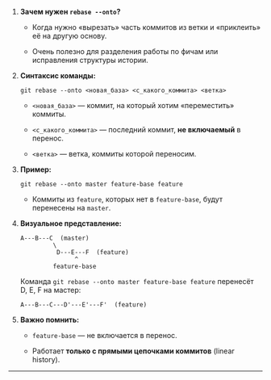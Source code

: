 

1. **Зачем нужен `rebase --onto`?**
    
    - Когда нужно «вырезать» часть коммитов из ветки и «приклеить» её на другую основу.
        
    - Очень полезно для разделения работы по фичам или исправления структуры истории.
        
2. **Синтаксис команды:**
    
    ```
    git rebase --onto <новая_база> <с_какого_коммита> <ветка>
    ```
    
    - `<новая_база>` — коммит, на который хотим «переместить» коммиты.
        
    - `<с_какого_коммита>` — последний коммит, **не включаемый** в перенос.
        
    - `<ветка>` — ветка, коммиты которой переносим.
        
3. **Пример:**
    
    ```
    git rebase --onto master feature-base feature
    ```
    
    - Коммиты из `feature`, которых нет в `feature-base`, будут перенесены на `master`.
        
4. **Визуальное представление:**
    
    ```
    A---B---C  (master)
             \
              D---E---F  (feature)
                   ^
             feature-base
    ```
    
    Команда `git rebase --onto master feature-base feature` перенесёт D, E, F на мастер:
    
    ```
    A---B---C---D'---E'---F'  (feature)
    ```
    
5. **Важно помнить:**
    
    - `feature-base` — не включается в перенос.
        
    - Работает **только с прямыми цепочками коммитов** (linear history).
        

---
